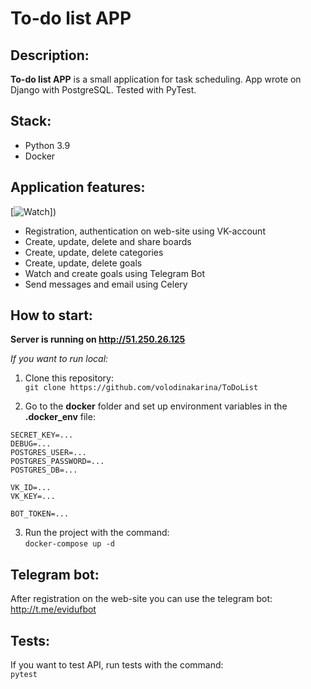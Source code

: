 # To-do list APP

## Description:
**To-do list APP** is a small application for task scheduling. 
App wrote on Django with PostgreSQL. Tested with PyTest.

## Stack:
* Python 3.9
* Docker

## Application features:

[![Watch ](https://img.youtube.com/vi/ZSD_q8A-bYE/maxres3.jpg)])

- Registration, authentication on web-site using VK-account
- Create, update, delete and share boards
- Create, update, delete categories
- Create, update, delete goals
- Watch and create goals using Telegram Bot
- Send messages and email using Celery

## How to start:
**Server is running on http://51.250.26.125**

*If you want to run local:*
1) Clone this repository:    
`git clone https://github.com/volodinakarina/ToDoList`


2) Go to the **docker** folder and set up environment variables in the **.docker_env** file:  
```
SECRET_KEY=...
DEBUG=...
POSTGRES_USER=...
POSTGRES_PASSWORD=...
POSTGRES_DB=...

VK_ID=...
VK_KEY=...

BOT_TOKEN=...
```

3)  Run the project with the command:  
`docker-compose up -d`

## Telegram bot:
After registration on the web-site you can use the telegram bot:
http://t.me/evidufbot

## Tests:
If you want to test API, run tests with the command:  
`pytest`
